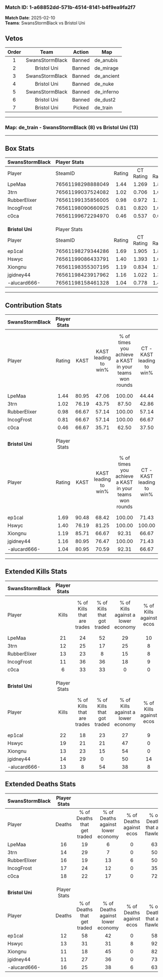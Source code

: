 ### Match ID: 1-a68852dd-571b-4514-8141-b4f9ea9fa2f7  
**Match Date**: 2025-02-10  
**Teams**: SwansStormBlack vs Bristol Uni  

## Vetos  

| Order | Team | Action | Map |
| :---: | :--: | :----: | --- |
| 1 | SwansStormBlack | Banned | de_anubis |
| 2 | Bristol Uni | Banned | de_mirage |
| 3 | SwansStormBlack | Banned | de_ancient |
| 4 | Bristol Uni | Banned | de_nuke |
| 5 | SwansStormBlack | Banned | de_inferno |
| 6 | Bristol Uni | Banned | de_dust2 |
| 7 | Bristol Uni | Picked | de_train |

---  

### **Map**: de_train - SwansStormBlack (8) vs Bristol Uni (13)  
---  

## Box Stats  

| **SwansStormBlack** | Player Stats      |        |           |          |       |       |       |         |        |      |     |
| :- | :- | :-: | :-: | :-: | :-: | :-: | :-: | :-: | :-: | :-: | :-: |
| Player              | SteamID           | Rating | CT Rating | T Rating | KAST  |  ADR  | Kills | Assists | Deaths | K/D  | HS% |
| LpeMaa              | 76561198298888049 |  1.44  |   1.269   |  1.859   | 80.95 | 98.9  |  21   |    2    |   16   | 1.31 | 52  |
| 3trn                | 76561199037524082 |  1.02  |   0.706   |  1.679   | 76.19 | 70.8  |  12   |    8    |   14   | 0.86 | 25  |
| RubberElixer        | 76561199135856005 |  0.98  |   0.972   |  1.165   | 66.67 | 84.4  |  13   |    6    |   16   | 0.81 | 69  |
| IncogFrost          | 76561198090660925 |  0.81  |   0.820   |  1.033   | 66.67 | 74.3  |  11   |    0    |   17   | 0.65 | 72  |
| c0ca                | 76561199672294970 |  0.46  |   0.537   |  0.626   | 66.67 | 36.2  |   6   |    2    |   18   | 0.33 | 50  |
|                     |                   |        |           |          |       |       |       |         |        |      |     |
|                     |                   |        |           |          |       |       |       |         |        |      |     |
|                     |                   |        |           |          |       |       |       |         |        |      |     |
| **Bristol Uni**     | Player Stats      |        |           |          |       |       |       |         |        |      |     |
| Player              | SteamID           | Rating | CT Rating | T Rating | KAST  |  ADR  | Kills | Assists | Deaths | K/D  | HS% |
| ep1cal              | 76561198279344286 |  1.69  |   1.905   |  1.867   | 90.48 | 108.8 |  22   |    5    |   12   | 1.83 | 59  |
| Hswyc               | 76561199086433791 |  1.40  |   1.393   |  1.621   | 76.19 | 100.5 |  19   |    2    |   13   | 1.46 | 63  |
| Xiongnu             | 76561198355307195 |  1.19  |   0.834   |  1.542   | 85.71 | 67.2  |  13   |    6    |   11   | 1.18 | 15  |
| jgidney44           | 76561198423917962 |  1.16  |   1.022   |  1.398   | 80.95 | 58.5  |  14   |    5    |   11   | 1.27 | 21  |
| -alucard666-        | 76561198158461328 |  1.04  |   0.778   |  1.426   | 80.95 | 74.4  |  13   |    5    |   16   | 0.81 | 84  |
---  

## Contribution Stats  

| **SwansStormBlack** | Player Stats |       |                      |                                                        |                           |                                                             |                          |                                                            |
| :- | :-: | :-: | :-: | :-: | :-: | :-: | :-: | :-: |
| Player              |    Rating    | KAST  | KAST leading to win% | % of times you achieve a KAST in your teams won rounds | CT - KAST leading to win% | CT - % of times you achieve a KAST in your teams won rounds | T - KAST leading to win% | T - % of times you achieve a KAST in your teams won rounds |
| LpeMaa              |     1.44     | 80.95 |        47.06         |                         100.00                         |           44.44           |                           100.00                            |          50.00           |                           100.00                           |
| 3trn                |     1.02     | 76.19 |        43.75         |                         87.50                          |           42.86           |                            75.00                            |          44.44           |                           100.00                           |
| RubberElixer        |     0.98     | 66.67 |        57.14         |                         100.00                         |           57.14           |                           100.00                            |          57.14           |                           100.00                           |
| IncogFrost          |     0.81     | 66.67 |        57.14         |                         100.00                         |           66.67           |                           100.00                            |          50.00           |                           100.00                           |
| c0ca                |     0.46     | 66.67 |        35.71         |                         62.50                          |           37.50           |                            75.00                            |          33.33           |                           50.00                            |
|                     |              |       |                      |                                                        |                           |                                                             |                          |                                                            |
|                     |              |       |                      |                                                        |                           |                                                             |                          |                                                            |
|                     |              |       |                      |                                                        |                           |                                                             |                          |                                                            |
| **Bristol Uni**     | Player Stats |       |                      |                                                        |                           |                                                             |                          |                                                            |
| Player              |    Rating    | KAST  | KAST leading to win% | % of times you achieve a KAST in your teams won rounds | CT - KAST leading to win% | CT - % of times you achieve a KAST in your teams won rounds | T - KAST leading to win% | T - % of times you achieve a KAST in your teams won rounds |
| ep1cal              |     1.69     | 90.48 |        68.42         |                         100.00                         |           71.43           |                           100.00                            |          66.67           |                           100.00                           |
| Hswyc               |     1.40     | 76.19 |        81.25         |                         100.00                         |          100.00           |                           100.00                            |          72.73           |                           100.00                           |
| Xiongnu             |     1.19     | 85.71 |        66.67         |                         92.31                          |           66.67           |                            80.00                            |          66.67           |                           100.00                           |
| jgidney44           |     1.16     | 80.95 |        76.47         |                         100.00                         |           71.43           |                           100.00                            |          80.00           |                           100.00                           |
| -alucard666-        |     1.04     | 80.95 |        70.59         |                         92.31                          |           66.67           |                            80.00                            |          72.73           |                           100.00                           |
---  

## Extended Kills Stats  

| **SwansStormBlack** | Player Stats |                            |                            |                                    |                         |                              |                                 |                                       |                    |           |
| :- | :-: | :-: | :-: | :-: | :-: | :-: | :-: | :-: | :-: | :-: |
| Player              |    Kills     | % of Kills that are trades | % of Kills that got traded | % of Kills against a lower economy | % of Kills against ecos | % of Kills that are flawless | % of Kills that are close duels | % of Kills that are assisted by flash | Pistol Round Kills | AWP Kills |
| LpeMaa              |      21      |             24             |             52             |                 29                 |           10            |              67              |                0                |                   0                   |         3          |     0     |
| 3trn                |      12      |             25             |             17             |                 25                 |            8            |              83              |                8                |                   0                   |         2          |     0     |
| RubberElixer        |      13      |             23             |             8              |                 15                 |            8            |              77              |                8                |                   0                   |         3          |     0     |
| IncogFrost          |      11      |             36             |             36             |                 18                 |            9            |              64              |                0                |                   0                   |         0          |     0     |
| c0ca                |      6       |             33             |             33             |                 0                  |            0            |              67              |               17                |                   0                   |         1          |     0     |
|                     |              |                            |                            |                                    |                         |                              |                                 |                                       |                    |           |
|                     |              |                            |                            |                                    |                         |                              |                                 |                                       |                    |           |
|                     |              |                            |                            |                                    |                         |                              |                                 |                                       |                    |           |
| **Bristol Uni**     | Player Stats |                            |                            |                                    |                         |                              |                                 |                                       |                    |           |
| Player              |    Kills     | % of Kills that are trades | % of Kills that got traded | % of Kills against a lower economy | % of Kills against ecos | % of Kills that are flawless | % of Kills that are close duels | % of Kills that are assisted by flash | Pistol Round Kills | AWP Kills |
| ep1cal              |      22      |             18             |             23             |                 27                 |            9            |              41              |               18                |                   5                   |         2          |     0     |
| Hswyc               |      19      |             21             |             21             |                 47                 |            0            |              58              |               11                |                  11                   |         0          |     0     |
| Xiongnu             |      13      |             23             |             15             |                 54                 |            0            |              46              |                0                |                   8                   |         2          |     8     |
| jgidney44           |      14      |             29             |             0              |                 50                 |           14            |              64              |                0                |                   0                   |         2          |     0     |
| -alucard666-        |      13      |             8              |             54             |                 38                 |            8            |              77              |                0                |                   8                   |         2          |     0     |
## Extended Deaths Stats  

| **SwansStormBlack** | Player Stats |                             |                                   |                          |                               |                            |                           |               |
| :- | :-: | :-: | :-: | :-: | :-: | :-: | :-: | :-: |
| Player              |    Deaths    | % of Deaths that get traded | % of Deaths against lower economy | % of Deaths against ecos | % of Deaths that are flawless | % of Deaths that are close | % of Deaths while blinded | Deaths to AWP |
| LpeMaa              |      16      |             19              |                 6                 |            0             |              63               |             6              |             6             |       4       |
| 3trn                |      14      |             29              |                 7                 |            0             |              50               |             7              |             0             |       1       |
| RubberElixer        |      16      |             19              |                13                 |            6             |              50               |             6              |             0             |       1       |
| IncogFrost          |      17      |             24              |                12                 |            0             |              35               |             12             |            18             |       1       |
| c0ca                |      18      |             22              |                17                 |            0             |              72               |             6              |             6             |       1       |
|                     |              |                             |                                   |                          |                               |                            |                           |               |
|                     |              |                             |                                   |                          |                               |                            |                           |               |
|                     |              |                             |                                   |                          |                               |                            |                           |               |
| **Bristol Uni**     | Player Stats |                             |                                   |                          |                               |                            |                           |               |
| Player              |    Deaths    | % of Deaths that get traded | % of Deaths against lower economy | % of Deaths against ecos | % of Deaths that are flawless | % of Deaths that are close | % of Deaths while blinded | Deaths to AWP |
| ep1cal              |      12      |             58              |                42                 |            0             |              58               |             8              |             0             |       0       |
| Hswyc               |      13      |             31              |                31                 |            8             |              92               |             0              |             0             |       0       |
| Xiongnu             |      11      |             18              |                45                 |            0             |              82               |             0              |             0             |       0       |
| jgidney44           |      11      |             27              |                36                 |            0             |              73               |             0              |             0             |       0       |
| -alucard666-        |      16      |             25              |                38                 |            6             |              63               |             13             |             0             |       0       |
